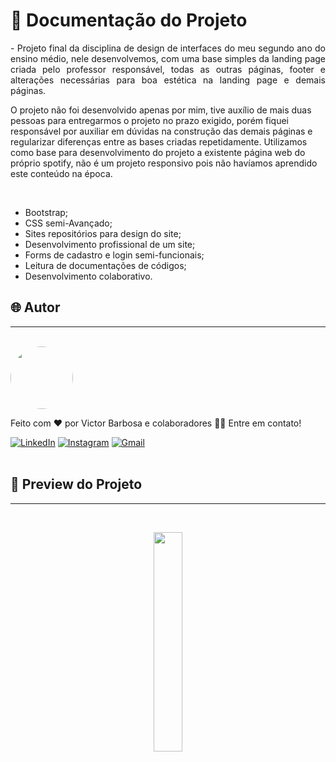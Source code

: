 # 📒 Documentação do Projeto

<p align="justify">
  - Projeto final da disciplina de design de interfaces do meu segundo ano do ensino médio, nele desenvolvemos, com uma base simples da landing page criada pelo professor responsável, todas as outras páginas, footer e alterações necessárias para boa estética na landing page e demais páginas.
  
  O projeto não foi desenvolvido apenas por mim, tive auxílio de mais duas pessoas para entregarmos o projeto no prazo exigido, porém fiquei responsável por auxiliar em dúvidas na construção das demais páginas e regularizar diferenças entre as bases criadas repetidamente. Utilizamos como base para desenvolvimento do projeto a existente página web do próprio spotify, não é um projeto responsivo pois não havíamos aprendido este conteúdo na época.
</p>
<br>

- Bootstrap;
- CSS semi-Avançado;
- Sites repositórios para design do site;
- Desenvolvimento profissional de um site;
- Forms de cadastro e login semi-funcionais;
- Leitura de documentações de códigos;
- Desenvolvimento colaborativo.

## 🌐 Autor
---
<br>

<a href="https://www.linkedin.com/in/victor-santos-01242007111203200607/">
 <img style="border-radius: 50%" src="https://avatars.githubusercontent.com/u/114593367?s=400&u=35dad9c7030300514c27e765de70b83b4073c802&v=4" width="100px;" alt=""/>
</a>

Feito com ❤️ por Victor Barbosa e colaboradores 👋🏽 Entre em contato!

[![LinkedIn](https://img.shields.io/badge/LinkedIn-0077B5?style=for-the-badge&logo=linkedin&logoColor=white)](https://www.linkedin.com/in/victor-santos-01242007111203200607/)
[![Instagram](https://img.shields.io/badge/-Instagram-%23E4405F?style=for-the-badge&logo=instagram&logoColor=white)](https://www.instagram.com/whosvitu_/)
[![Gmail](https://img.shields.io/badge/Gmail-333333?style=for-the-badge&logo=gmail&logoColor=red)](mailto:victorb.santos15@gmail.com)
<br>
<br>

## 🔗 Preview do Projeto
---

<br>
<p width="100%" align="center">
  <a href="https://victorb-s.github.io/Projeto-Spotify/" target="_blank"><img src="https://img.shields.io/badge/Preview-FF5722?style=for-the-badge&logo=todoist&logoColor=white" width="30%"></a>
</p>
